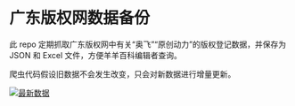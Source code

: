 # 广东版权网数据备份

此 repo 定期抓取广东版权网中有关“奥飞”“原创动力”的版权登记数据，并保存为 JSON 和 Excel 文件，方便羊羊百科编辑者查询。

爬虫代码假设旧数据不会发生改变，只会对新数据进行增量更新。

[![最新数据](https://img.shields.io/github/release/XYY-huijiwiki/gd-copyright-backup.svg?label=最新数据)](https://github.com/XYY-huijiwiki/gd-copyright-backup/releases/latest)

